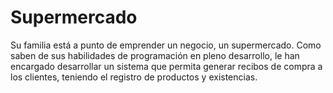 # Supermercado
Su familia está  a punto de emprender un negocio, un supermercado. Como saben de sus habilidades de programación en pleno desarrollo, le han encargado desarrollar un sistema que permita generar recibos de compra a los clientes, teniendo el registro de productos y existencias.
